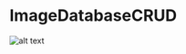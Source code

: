 # ImageDatabaseCRUD
![alt text](https://raw.githubusercontent.com/ludakludi/ImageDatabaseCRUD/master/DemoImg.png)
